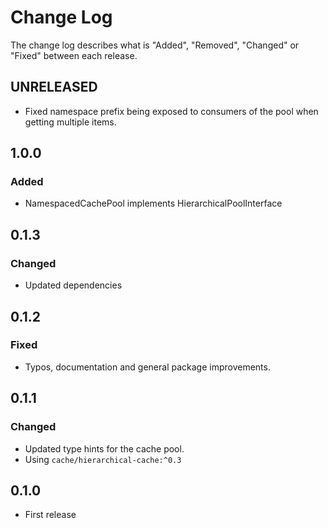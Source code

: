 # Change Log

The change log describes what is "Added", "Removed", "Changed" or "Fixed" between each release.

## UNRELEASED

* Fixed namespace prefix being exposed to consumers of the pool when getting multiple items.

## 1.0.0

### Added

* NamespacedCachePool implements HierarchicalPoolInterface

## 0.1.3

### Changed

* Updated dependencies

## 0.1.2

### Fixed

* Typos, documentation and general package improvements.

## 0.1.1

### Changed

* Updated type hints for the cache pool.
* Using `cache/hierarchical-cache:^0.3`

## 0.1.0

* First release
